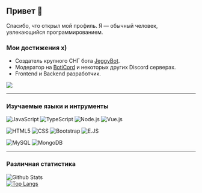 ## Привет 👋

Спасибо, что открыл мой профиль. Я — обычный человек, увлекающийся программированием.

### Мои достижения x)
- Создатель крупного СНГ бота [JeggyBot](https://jeggybot.xyz).
- Модератор на [BotiCord](https://boticord.top) и некоторых других Discord серверах.
- Frontend и Backend разработчик.

<a href="https://discord.gg/gbAC9sa">
  <img src="http://invidget.switchblade.xyz/gbAC9sa" />
</a>

---
### **Изучаемые языки и интрументы**

![JavaScript](https://img.shields.io/badge/-JavaScript-161b22?style=for-the-badge&logo=JavaScript)
![TypeScript](https://img.shields.io/badge/-TypeScript-161b22?style=for-the-badge&logo=TypeScript)
![Node.js](https://img.shields.io/badge/-Node.js-161b22?style=for-the-badge&logo=Node.js)
![Vue.js](https://img.shields.io/badge/-Vue.js-161b22?style=for-the-badge&logo=Vue.js)

![HTML5](https://img.shields.io/badge/-HTML5-161b22?style=for-the-badge&logo=HTML5)
![CSS](https://img.shields.io/badge/-CSS-161b22?style=for-the-badge&logo=CSS3&logoColor=1572B6)
![Bootstrap](https://img.shields.io/badge/-Bootstrap-161b22?style=for-the-badge&logo=Bootstrap)
![E.JS](https://img.shields.io/badge/-E.JS-161b22?style=for-the-badge&logo=EJS)

![MySQL](https://img.shields.io/badge/-MySQL-161b22?style=for-the-badge&logo=MySQL)
![MongoDB](https://img.shields.io/badge/-MongoDB-161b22?style=for-the-badge&logo=MongoDB)

---
### **Различная статистика**

![Github Stats](https://github-readme-stats.vercel.app/api?username=MrVaDiM4iK&show_icons=true&theme=dark)
<br />
[![Top Langs](https://github-readme-stats.vercel.app/api/wakatime?username=MrVaDiM4iK&show_icons=true&hide_border=false&theme=dark&layout=compact&langs_count=10)](https://wakatime.com/@MrVaDiM4iK)
